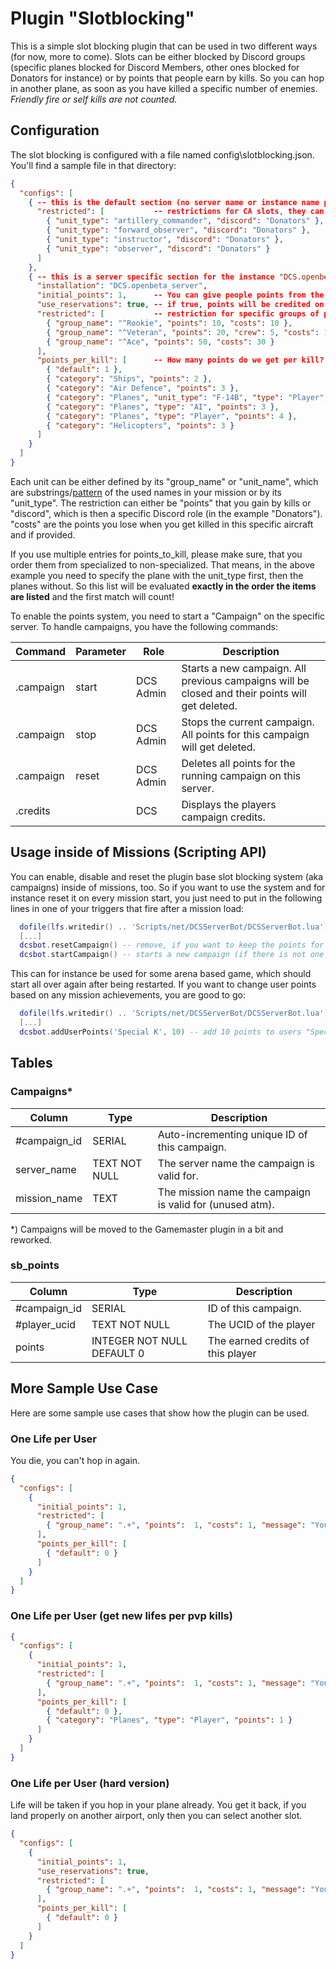# Plugin "Slotblocking"
This is a simple slot blocking plugin that can be used in two different ways (for now, more to come).
Slots can be either blocked by Discord groups (specific planes blocked for Discord Members, other ones blocked for Donators for instance) or by points that people earn by kills. So you can hop in another plane, as soon as you have killed a specific number of enemies.
_Friendly fire or self kills are not counted._

## Configuration
The slot blocking is configured with a file named config\slotblocking.json. You'll find a sample file in that directory:
```json
{
  "configs": [
    { -- this is the default section (no server name or instance name provided)
      "restricted": [           -- restrictions for CA slots, they can only be used by Discord group "Donators"
        { "unit_type": "artillery_commander", "discord": "Donators" },
        { "unit_type": "forward_observer", "discord": "Donators" },
        { "unit_type": "instructor", "discord": "Donators" },
        { "unit_type": "observer", "discord": "Donators" }
      ]
    },
    { -- this is a server specific section for the instance "DCS.openbeta_server" in this case
      "installation": "DCS.openbeta_server",
      "initial_points": 1,      -- You can give people points from the beginning (aka lifes). Default is 0.
      "use_reservations": true, -- if true, points will be credited on hop-on and payed out on RTB, otherwise points will be credited on death 
      "restricted": [           -- restriction for specific groups of planes, based on a points system
        { "group_name": "^Rookie", "points": 10, "costs": 10 },
        { "group_name": "^Veteran", "points": 20, "crew": 5, "costs": 10 }, -- a multicrew seat (aka RIO) costs 5 points here
        { "group_name": "^Ace", "points": 50, "costs": 30 }
      ],
      "points_per_kill": [      -- How many points do we get per kill? If not set, default will be 1 point per kill
        { "default": 1 },
        { "category": "Ships", "points": 2 },
        { "category": "Air Defence", "points": 3 },
        { "category": "Planes", "unit_type": "F-14B", "type": "Player", "points": 5 },
        { "category": "Planes", "type": "AI", "points": 3 },
        { "category": "Planes", "type": "Player", "points": 4 },
        { "category": "Helicopters", "points": 3 }
      ]
    }
  ]
}
```
Each unit can be either defined by its "group_name" or "unit_name", which are substrings/[pattern](https://riptutorial.com/lua/example/20315/lua-pattern-matching) of the used names in your mission or by its "unit_type".
The restriction can either be "points" that you gain by kills or "discord", which is then a specific Discord role (in the example "Donators").
"costs" are the points you lose when you get killed in this specific aircraft and if provided.

If you use multiple entries for points_to_kill, please make sure, that you order them from specialized to non-specialized.
That means, in the above example you need to specify the plane with the unit_type first, then the planes without.
So this list will be evaluated **exactly in the order the items are listed** and the first match will count! 

To enable the points system, you need to start a "Campaign" on the specific server. To handle campaigns, you have the following commands:

| Command   | Parameter | Role      | Description                                                                                     |
|-----------|-----------|-----------|-------------------------------------------------------------------------------------------------|
| .campaign | start     | DCS Admin | Starts a new campaign. All previous campaigns will be closed and their points will get deleted. |
| .campaign | stop      | DCS Admin | Stops the current campaign. All points for this campaign will get deleted.                      |
| .campaign | reset     | DCS Admin | Deletes all points for the running campaign on this server.                                     |
| .credits  |           | DCS       | Displays the players campaign credits.                                                          |

## Usage inside of Missions (Scripting API)
You can enable, disable and reset the plugin base slot blocking system (aka campaigns) inside of missions, too. 
So if you want to use the system and for instance reset it on every mission start, you just need to put in the following
lines in one of your triggers that fire after a mission load:
```lua
  dofile(lfs.writedir() .. 'Scripts/net/DCSServerBot/DCSServerBot.lua')
  [...]
  dcsbot.resetCampaign() -- remove, if you want to keep the points for players
  dcsbot.startCampaign() -- starts a new campaign (if there is not one started already)
```
This can for instance be used for some arena based game, which should start all over again after being restarted.
If you want to change user points based on any mission achievements, you are good to go:
```lua
  dofile(lfs.writedir() .. 'Scripts/net/DCSServerBot/DCSServerBot.lua')
  [...]
  dcsbot.addUserPoints('Special K', 10) -- add 10 points to users "Special K"'s credits. Points can be negative.
```

## Tables
### Campaigns*
| Column       | Type                             | Description                                              |
|--------------|----------------------------------|----------------------------------------------------------|
| #campaign_id | SERIAL                           | Auto-incrementing unique ID of this campaign.            |
| server_name  | TEXT NOT NULL                    | The server name the campaign is valid for.               |
| mission_name | TEXT                             | The mission name the campaign is valid for (unused atm). |

*) Campaigns will be moved to the Gamemaster plugin in a bit and reworked.

### sb_points
| Column       | Type                       | Description                       |
|--------------|----------------------------|-----------------------------------|
| #campaign_id | SERIAL                     | ID of this campaign.              |
| #player_ucid | TEXT NOT NULL              | The UCID of the player            |
| points       | INTEGER NOT NULL DEFAULT 0 | The earned credits of this player |

## More Sample Use Case
Here are some sample use cases that show how the plugin can be used.
### One Life per User 
You die, you can't hop in again.
```json
{
  "configs": [
    {
      "initial_points": 1,
      "restricted": [
        { "group_name": ".+", "points":  1, "costs": 1, "message": "You ran out of lifes."}
      ],
      "points_per_kill": [
        { "default": 0 }
      ]
    }
  ]
}
```

### One Life per User (get new lifes per pvp kills)
```json
{
  "configs": [
    {
      "initial_points": 1,
      "restricted": [
        { "group_name": ".+", "points":  1, "costs": 1, "message": "You ran out of lifes."}
      ],
      "points_per_kill": [
        { "default": 0 },
        { "category": "Planes", "type": "Player", "points": 1 }
      ]
    }
  ]
}
```

### One Life per User (hard version)
Life will be taken if you hop in your plane already. You get it back, if you land properly on another airport, only then
you can select another slot.
```json
{
  "configs": [
    {
      "initial_points": 1,
      "use_reservations": true, 
      "restricted": [
        { "group_name": ".+", "points":  1, "costs": 1, "message": "You ran out of lifes."}
      ],
      "points_per_kill": [
        { "default": 0 }
      ]
    }
  ]
}
```